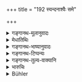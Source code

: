 +++
title = "192 स्यन्दनाश्वैः समे"

+++

<details><summary>गङ्गानथ-मूलानुवादः</summary>

On even ground he shall fight with chariots and horses; on marshy ground with boats and elephants; on ground covered with trees and thickets with bows; and on firm ground with swords and shields and other weapons.—(192)
</details>

<details><summary>मेधातिथिः</summary>

सेनानां देशस्य प्रकॢप्त्यर्थम् आह । **सम**प्रदेशे रथैर् **अश्वैश्** च **युध्येत** । तत्र हि तेषाम् अप्रतिघातः । **अनूपः** पानीयप्रायः । तत्राप्य् अल्पोदके हस्तिभिर् अगाधोदके तु **नौबिः** । तेषां हि तत्र सुखप्रचारता । **वृक्षैर् गुल्मैश्** च संछन्ने धनुर्भिः । तद्ग्रहणाच् च बलीवर्दगर्ताद्याकुलो गृह्यते, समानकार्यत्वात् । **स्थलम्** इति पाषानवृक्षलतागर्तादिरहितो देशः, तस्मिन् सिद्धिः । धार्यैः शरादिभिर् आयुधैश् च शक्त्यादिभिर् युध्येत आसन्नयुद्धत्वात् । एवं सामर्थ्यप्रदर्शनार्थत्वाद् अस्य ॥ ७.१९२ ॥

_किं च_ ।
</details>

<details><summary>गङ्गानथ-भाष्यानुवादः</summary>

This verse describes the nature of the ground on which the army has to operate.

On even ground, he shall fight with chariots and horses; as there is no obstruction for them on such ground,

‘*Marshy ground*’—ground abounding in water. On such ground, if the water is shallow, he shall fight with elephants, but with boats, if it is deep; these can move easily on such ground.

On ground convered with trees and thickets, with bows. This includes also such ground as is cut up with pits and ditches;—the effect of these being the same as that of trees etc.

‘*Firm ground?*— ground free from stones, trees, creepers, pits and the like; on such ground he shall fight with swords and such other weapons us are held in the hand—such as the lance; since these can be used in fighting at close quarters, which shows the fighting-capacity of the combatants.’—(192)

Further—
</details>

<details><summary>गङ्गानथ-टिप्पन्यः</summary>

‘*Sthale*’—‘Ground free from stones, trees, creepers, pits etc.,’ (Medhātithi, Govindarāja and Kullūka);—‘hilly ground’ (Nārāyaṇa).

This verse is quoted in *Parāśaramādhava* (Ācāra, p. 402);—and in
*Vīramitrodaya* (Rājanīti, p. 405).
</details>

<details><summary>गङ्गानथ-तुल्य-वाक्यानि</summary>

*Kāmandaka* (18.46).—‘The horses should march in both the flanks and
they should he flanked by chariot-warriors; these last again should bo flanked by elephants whom the forest-tribes should flank.’
</details>

<details><summary>भारुचिः</summary>

सामर्थ्यदर्शनार्थो ऽयम् उपदेशः ॥ ७.१९२ ॥
</details>

<details><summary>Bühler</summary>

192	On even ground let him fight with chariots and horses, in water-bound places with boats and elephants, on (ground) covered with trees and shrubs with bows, on hilly ground with swords, targets, (and other) weapons.
</details>
